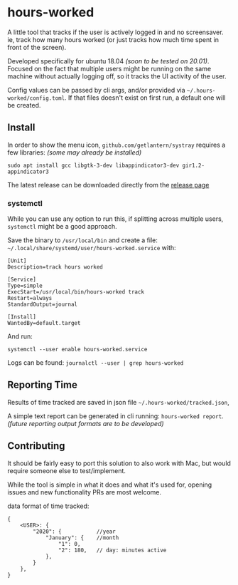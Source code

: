 # hours-worked
A little tool that tracks if the user is actively logged in and no screensaver. ie, track how many hours worked (or just tracks how much time spent in front of the screen).

Developed specifically for ubuntu 18.04 _(soon to be tested on 20.01)_. Focused on the fact that multiple users might be running on the same machine without actually logging off, so it tracks the UI activity of the user.

Config values can be passed by cli args, and/or provided via `~/.hours-worked/config.toml`. If that files doesn't exist on first run, a default one will be created.

## Install

In order to show the menu icon, `github.com/getlantern/systray` requires a few libraries: _(some may already be installed)_

```
sudo apt install gcc libgtk-3-dev libappindicator3-dev gir1.2-appindicator3
```

The latest release can be downloaded directly from the [release page](/releases)

### systemctl

While you can use any option to run this, if splitting across multiple users, `systemctl` might be a good approach.

Save the binary to `/usr/local/bin` and create a file: `~/.local/share/systemd/user/hours-worked.service` with:

```
[Unit]
Description=track hours worked

[Service]
Type=simple
ExecStart=/usr/local/bin/hours-worked track
Restart=always
StandardOutput=journal

[Install]
WantedBy=default.target
```

And run:

```
systemctl --user enable hours-worked.service
```

Logs can be found: `journalctl --user | grep hours-worked`

## Reporting Time

Results of time tracked are saved in json file `~/.hours-worked/tracked.json`,

A simple text report can be generated in cli running: `hours-worked report`. _(future reporting output formats are to be developed)_

## Contributing

It should be fairly easy to port this solution to also work with Mac, but would require someone else to test/implement.

While the tool is simple in what it does and what it's used for, opening issues and new functionality PRs are most welcome.

data format of time tracked:
```
{
    <USER>: {
        "2020": {           //year
            "January": {    //month
                "1": 0,
                "2": 180,   // day: minutes active
            },
        }
    },
}
```